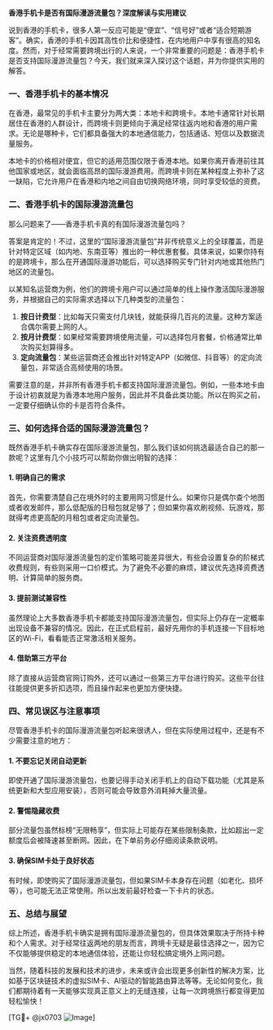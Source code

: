 **香港手机卡是否有国际漫游流量包？深度解读与实用建议**

说到香港的手机卡，很多人第一反应可能是“便宜”、“信号好”或者“适合短期游客”。确实，香港的手机卡因其高性价比和便捷性，在内地用户中享有很高的知名度。然而，对于经常需要跨境出行的人来说，一个非常重要的问题是：香港手机卡是否支持国际漫游流量包？今天，我们就来深入探讨这个话题，并为你提供实用的解答。

### 一、香港手机卡的基本情况

在香港，最常见的手机卡主要分为两大类：本地卡和跨境卡。本地卡通常针对长期居住在香港的人群设计，而跨境卡则更倾向于满足经常往返内地和香港的用户需求。无论是哪种卡，它们都具备强大的本地通信能力，包括通话、短信以及数据流量服务。

本地卡的价格相对便宜，但它的适用范围仅限于香港本地。如果你离开香港前往其他国家或地区，就会面临高昂的国际漫游费用。而跨境卡则在某种程度上弥补了这一缺陷，它允许用户在香港和内地之间自由切换网络环境，同时享受较低的资费。

### 二、香港手机卡的国际漫游流量包

那么问题来了——香港手机卡真的有国际漫游流量包吗？

答案是肯定的！不过，这里的“国际漫游流量包”并非传统意义上的全球覆盖，而是针对特定区域（如内地、东南亚等）推出的一种优惠套餐。具体来说，如果你持有的是跨境卡，那么在开通国际漫游功能后，可以选择购买专门针对内地或其他热门地区的流量包。

以某知名运营商为例，他们的跨境卡用户可以通过简单的线上操作激活国际漫游服务，并根据自己的实际需求选择以下几种类型的流量包：

1. **按日计费型**：比如每天只需支付几块钱，就能获得几百兆的流量。这种方案适合偶尔需要上网的人。
2. **按月计费型**：如果经常需要跨境使用流量，可以选择包月套餐，价格通常比单次购买划算得多。
3. **定向流量包**：某些运营商还会推出针对特定APP（如微信、抖音等）的定向流量包，非常适合高频使用的场景。

需要注意的是，并非所有香港手机卡都支持国际漫游流量包。例如，一些本地卡由于设计初衷就是为香港本地用户服务，因此并不具备此类功能。所以在购买之前，一定要仔细确认你的卡是否符合条件。

### 三、如何选择合适的国际漫游流量包？

既然香港手机卡确实存在国际漫游流量包，那么我们该如何挑选最适合自己的那一款呢？这里有几个小技巧可以帮助你做出明智的选择：

#### 1. 明确自己的需求
首先，你需要清楚自己在境外时的主要用网习惯是什么。如果你只是偶尔查个地图或者收发邮件，那么低配版的日租包就足够了；但如果你喜欢刷视频、玩游戏，那就得考虑更高配的月租包或者定向流量包。

#### 2. 关注资费透明度
不同运营商对国际漫游流量包的定价策略可能差异很大，有些会设置复杂的阶梯式收费规则，有些则采用一口价模式。为了避免不必要的麻烦，建议优先选择资费透明、计算简单的服务商。

#### 3. 提前测试兼容性
虽然理论上大多数香港手机卡都能支持国际漫游流量包，但实际上仍存在一定概率出现设备不兼容的情况。因此，在正式启程前，最好先用你的手机连接一下目标地区的Wi-Fi，看看能否正常激活相关服务。

#### 4. 借助第三方平台
除了直接从运营商官网订购外，还可以通过一些第三方平台进行购买。这些平台往往能提供更多折扣选项，而且操作起来也更加方便快捷。

### 四、常见误区与注意事项

尽管香港手机卡的国际漫游流量包听起来很诱人，但在实际使用过程中，还是有不少需要注意的地方：

#### 1. 不要忘记关闭自动更新
即使开通了国际漫游流量包，也要记得手动关闭手机上的自动下载功能（尤其是系统更新和大型应用安装），否则可能会导致意外消耗掉大量流量。

#### 2. 警惕隐藏收费
部分流量包虽然标榜“无限畅享”，但实际上可能存在某些限制条款，比如超出一定额度后会被降速甚至断网。因此，在下单前务必仔细阅读条款说明。

#### 3. 确保SIM卡处于良好状态
有时候，即使购买了国际漫游流量包，但如果SIM卡本身存在问题（如老化、损坏等），也可能无法正常使用。所以出发前最好检查一下卡片的状态。

### 五、总结与展望

综上所述，香港手机卡确实是拥有国际漫游流量包的，但具体效果取决于所持卡种和个人需求。对于经常往返两地的朋友而言，跨境卡无疑是最佳选择之一，因为它不仅能够提供稳定的本地通信体验，还能让你轻松搞定境外上网问题。

当然，随着科技的发展和技术的进步，未来或许会出现更多创新性的解决方案，比如基于区块链技术的虚拟SIM卡、AI驱动的智能路由算法等等。无论如何变化，我们都期待着有一天能够实现真正意义上的无缝连接，让每一次跨境旅行都变得更加轻松愉快！

[TG💪+ @jx0703 ![Image](https://github.com/user-attachments/assets/dbca1d08-cadb-493c-b0ec-ad6f7a83f270)]